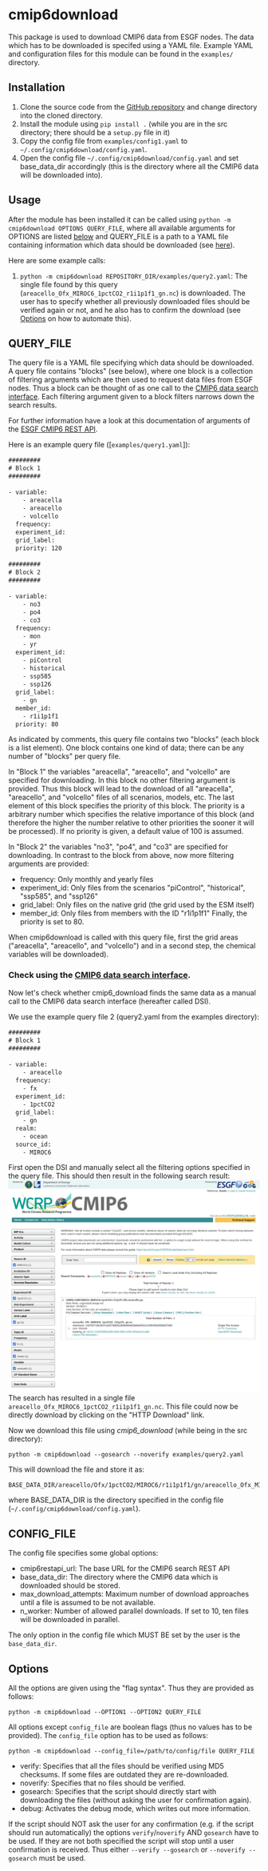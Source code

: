 # cmip6download
This package is used to download CMIP6 data from ESGF nodes.
The data which has to be downloaded is specifed using a YAML file. Example YAML and configuration files for this module can be found in the `examples/` directory.

## Installation
1. Clone the source code from the [GitHub repository](https://github.com/maschwanden/cmip6download) and change directory into
    the cloned directory.
2. Install the module using `pip install .` (while you are in the src directory; there should be a `setup.py` file in it)
3. Copy the config file from `examples/config1.yaml` to `~/.config/cmip6download/config.yaml`.
4. Open the config file `~/.config/cmip6download/config.yaml` and set base_data_dir accordingly
(this is the directory where all the CMIP6 data will be downloaded into).

## Usage
After the module has been installed it can be called using
`python -m cmip6download OPTIONS QUERY_FILE`, where all available arguments for OPTIONS
are listed [below](#CONFIG_FILE) and QUERY_FILE is a path to a YAML file containing information
which data should be downloaded (see [here](#QUERY_FILE)).

Here are some example calls:
1. `python -m cmip6download REPOSITORY_DIR/examples/query2.yaml`: The single file found by this query (`areacello_Ofx_MIROC6_1pctCO2_r1i1p1f1_gn.nc`) is downloaded. The user has to specify whether all previously downloaded files should be verified again or not, and he also has to confirm the download (see [Options](#Options) on how to automate this).

## QUERY_FILE
The query file is a YAML file specifying which data should be downloaded.
A query file contains "blocks" (see below), where one block is a collection
of filtering arguments which are then used to request data files from ESGF nodes.
Thus a block can be thought of as one call to the [CMIP6 data search interface](https://esgf-node.llnl.gov/search/cmip6/).
Each filtering argument given to a block filters narrows down the search results.

For further information have a look at this documentation of arguments of the [ESGF CMIP6 REST API](https://rdrr.io/cran/epwshiftr/man/esgf_query.html).

Here is an example query file ([`examples/query1.yaml`]):
```
#########
# Block 1
#########

- variable:
    - areacella
    - areacello
    - volcello
  frequency:
  experiment_id:
  grid_label:
  priority: 120

#########
# Block 2
#########

- variable:
    - no3
    - po4
    - co3
  frequency:
    - mon
    - yr
  experiment_id:
    - piControl
    - historical
    - ssp585
    - ssp126
  grid_label:
    - gn
  member_id:
    - r1i1p1f1
  priority: 80
```

As indicated by comments, this query file contains two "blocks" (each block is a list element).
One block contains one kind of data; there can be any number of "blocks" per query file.

In "Block 1" the variables "areacella", "areacello", and "volcello" are specified for downloading.
In this block no other filtering argument is provided. Thus this block will lead to the download
of all "areacella", "areacello", and "volcello" files of all scenarios, models, etc. The last
element of this block specifies the priority of this block. The priority is a arbitrary number
which specifies the relative importance of this block (and therefore the higher the number relative
to other priorities the sooner it will be processed). If no priority is given, a default value
of 100 is assumed.

In "Block 2" the variables "no3", "po4", and "co3" are specified for downloading.
In contrast to the block from above, now more filtering arguments are provided:
- frequency: Only monthly and yearly files
- experiment_id: Only files from the scenarios "piControl", "historical", "ssp585", and "ssp126"
- grid_label: Only files on the native grid (the grid used by the ESM itself)
- member_id: Only files from members with the ID "r1i1p1f1"
Finally, the priority is set to 80.

When cmip6download is called with this query file, first the grid areas ("areacella",
"areacello", and "volcello") and in a second step, the chemical variables will be downloaded).

### Check using the [CMIP6 data search interface](https://esgf-node.llnl.gov/search/cmip6/).
Now let's check whether cmip6_download finds the same data as a manual call to the
CMIP6 data search interface (hereafter called DSI).

We use the example query file 2 (query2.yaml from the examples directory):
```
#########
# Block 1
#########

- variable:
    - areacello
  frequency:  
    - fx
  experiment_id:
    - 1pctCO2
  grid_label:
    - gn
  realm:
    - ocean
  source_id:
    - MIROC6
```
First open the DSI and manually select all the filtering options specified in the query file.
This should then result in the following search result:
![ESGF node search result](esgf_node_search.png)
The search has resulted in a single file `areacello_Ofx_MIROC6_1pctCO2_r1i1p1f1_gn.nc`.
This file could now be directly download by clicking on the "HTTP Download" link.

Now we download this file using *cmip6_download* (while being in the src directory):
```
python -m cmip6download --gosearch --noverify examples/query2.yaml
```
This will download the file and store it as:
```
BASE_DATA_DIR/areacello/Ofx/1pctCO2/MIROC6/r1i1p1f1/gn/areacello_Ofx_MIROC6_1pctCO2_r1i1p1f1_gn.nc
```
where BASE_DATA_DIR is the directory specified in the config file (`~/.config/cmip6download/config.yaml`).

## CONFIG_FILE
The config file specifies some global options:
- cmip6restapi_url: The base URL for the CMIP6 search REST API
- base_data_dir: The directory where the CMIP6 data which is downloaded should be stored.
- max_download_attempts: Maximum number of download approaches until a file is assumed to
be not available.
- n_worker: Number of allowed parallel downloads. If set to 10, ten files will be downloaded
in parallel.

The only option in the config file which MUST BE set by the user is the `base_data_dir`.

## Options
All the options are given using the "flag syntax". Thus they are provided as follows:
```
python -m cmip6download --OPTION1 --OPTION2 QUERY_FILE
```

All options except `config_file` are boolean flags (thus no values has to be provided).
The `config_file` option has to be used as follows:

```
python -m cmip6download --config_file=/path/to/config/file QUERY_FILE
```

- verify: Specifies that all the files should be verified using MD5 checksums. If some files are outdated they are re-downloaded.
- noverify: Specifies that no files should be verified.
- gosearch: Specifies that the script should directly start with downloading the files (without asking the user for confirmation again).
- debug: Activates the debug mode, which writes out more information.

If the script should NOT ask the user for any confirmation (e.g. if the script should run automatically) the options `verify`/`noverify` AND `gosearch` have to be used. If they are not both specified the script will stop until a user confirmation is received. Thus either `--verify --gosearch` or `--noverify --gosearch` must be used.
